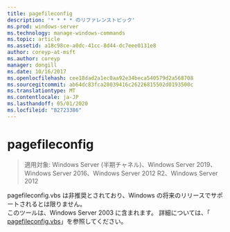 ```yaml
---
title: pagefileconfig
description: '* * * * のリファレンストピック'
ms.prod: windows-server
ms.technology: manage-windows-commands
ms.topic: article
ms.assetid: a18c98ce-a0dc-41cc-8d44-dc7eee0131e8
author: coreyp-at-msft
ms.author: coreyp
manager: dongill
ms.date: 10/16/2017
ms.openlocfilehash: cee18dad2a1ec0aa92e34beca540579d2a568708
ms.sourcegitcommit: ab64dc83fca28039416c26226815502d0193500c
ms.translationtype: MT
ms.contentlocale: ja-JP
ms.lasthandoff: 05/01/2020
ms.locfileid: "82723386"
---
```

# <a name="pagefileconfig"></a>pagefileconfig

> 適用対象: Windows Server (半期チャネル)、Windows Server 2019、Windows Server 2016、Windows Server 2012 R2、Windows Server 2012

pagefileconfig.vbs は非推奨とされており、Windows の将来のリリースでサポートされるとは限りません。  
このツールは、Windows Server 2003 に含まれます。 詳細については、「 [pagefileconfig.vbs](https://technet.microsoft.com/library/cc772827.aspx)」を参照してください。  
